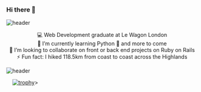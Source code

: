 ### Hi there 👋


![header](https://capsule-render.vercel.app/api?type=wave&color=gradient&height=120&section=header&text=#&fontSize=#)
<div align="center">
<div> 💻 Web Development graduate at Le Wagon London</div>
<div> 🌱 I’m currently learning Python 🐍 and more to come</div>
<div> 👯 I’m looking to collaborate on front or back end projects on Ruby on Rails</div>
<div> ⚡ Fun fact: I hiked 118.5km from coast to coast across the Highlands</div>
</div>

<!-- <img src="https://ih1.redbubble.net/image.3075086970.5867/st,small,507x507-pad,600x600,f8f8f8.jpg" width="200" height="200" /> -->


![header](https://capsule-render.vercel.app/api?type=wave&color=gradient&height=120&section=footer&text=#r&fontSize=#)


 &nbsp;&nbsp;&nbsp;&nbsp;[![trophy](https://github-profile-trophy.vercel.app/?username=Pilar-SP&no-frame=true&margin-w=15)](https://github.com/Pilar-SP/github-profile-trophy)>


<!--
**Pilar-SP/Pilar-SP** is a ✨ _special_ ✨ repository because its `README.md` (this file) appears on your GitHub profile.

Here are some ideas to get you started:

- 🔭 I’m currently working on ...
- 🌱 I’m currently learning ...
- 👯 I’m looking to collaborate on ...
- 🤔 I’m looking for help with ...
- 💬 Ask me about ...
- 📫 How to reach me: ...
- 😄 Pronouns: ...
- ⚡ Fun fact: ...
-->
